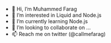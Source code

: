 - 👋 Hi, I’m Muhammed Farag
- 👀 I’m interested in Liquid and Node.js
- 🌱 I’m currently learning Node.js
- 💞️ I’m looking to collaborate on ...
- 📫 Reach me on twitter (@callmefarag)

<!---
callmefarag/callmefarag is a ✨ special ✨ repository because its `README.md` (this file) appears on your GitHub profile.
You can click the Preview link to take a look at your changes.
--->
